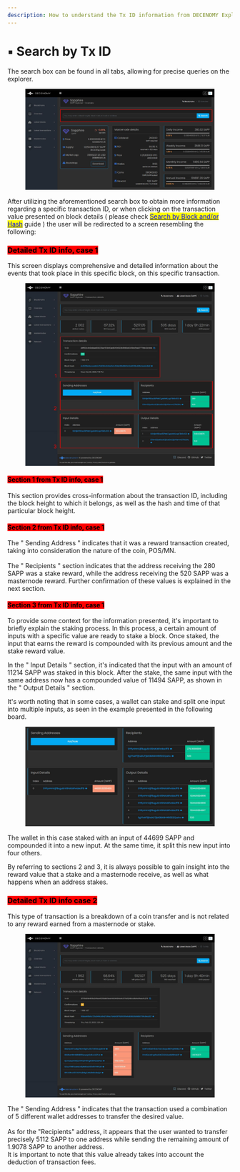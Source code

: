 ```yaml
---
description: How to understand the Tx ID information from DECENOMY Explorer
---
```


# ▪ Search by Tx ID

The search box can be found in all tabs, allowing for precise queries on the explorer.

<figure><img src="../../.gitbook/assets/Explorer search box.jpg" alt=""><figcaption></figcaption></figure>

After utilizing the aforementioned search box to obtain more information regarding a specific transaction ID, or when clicking on the transaction value presented on block details ( please check [<mark style="color:blue;">Search by Block and/or Hash</mark>](search-by-block-and-or-hash.md#detailed-block-info) guide ) the user will be redirected to a screen resembling the following:

### <mark style="background-color:red;">Detailed Tx ID info, case 1</mark>

This screen displays comprehensive and detailed information about the events that took place in this specific block, on this specific transaction.

<figure><img src="../../.gitbook/assets/Explorer tx detail_v1.jpg" alt=""><figcaption></figcaption></figure>

#### <mark style="background-color:red;">Section 1 from Tx ID info, case 1</mark>

This section provides cross-information about the transaction ID, including the block height to which it belongs, as well as the hash and time of that particular block height.



#### <mark style="background-color:red;">Section 2 from Tx ID info, case 1</mark>

The " Sending Address " indicates that it was a reward transaction created, taking into consideration the nature of the coin, POS/MN.\
\
The " Recipients " section indicates that the address receiving the 280 SAPP was a stake reward, while the address receiving the 520 SAPP was a masternode reward. Further confirmation of these values is explained in the next section.



#### <mark style="background-color:red;">Section 3 from Tx ID info, case 1</mark>

To provide some context for the information presented, it's important to briefly explain the staking process. In this process, a certain amount of inputs with a specific value are ready to stake a block. Once staked, the input that earns the reward is compounded with its previous amount and the stake reward value.

In the " Input Details " section, it's indicated that the input with an amount of 11214 SAPP was staked in this block. After the stake, the same input with the same address now has a compounded value of 11494 SAPP, as shown in the " Output Details " section.

It's worth noting that in some cases, a wallet can stake and split one input into multiple inputs, as seen in the example presented in the following board.

<figure><img src="../../.gitbook/assets/Explorer stake and splitting.jpg" alt=""><figcaption></figcaption></figure>

The wallet in this case staked with an input of 44699 SAPP and compounded it into a new input. At the same time, it split this new input into four others.

By referring to sections 2 and 3, it is always possible to gain insight into the reward value that a stake and a masternode receive, as well as what happens when an address stakes.



### <mark style="background-color:red;">Detailed Tx ID info case 2</mark>

This type of transaction is a breakdown of a coin transfer and is not related to any reward earned from a masternode or stake.&#x20;

<figure><img src="../../.gitbook/assets/Explorer tx_3 detail.jpg" alt=""><figcaption></figcaption></figure>

The " Sending Address " indicates that the transaction used a combination of 5 different wallet addresses to transfer the desired value.\
\
As for the "Recipients" address, it appears that the user wanted to transfer precisely 5112 SAPP to one address while sending the remaining amount of 1.9078 SAPP to another address.\
It is important to note that this value already takes into account the deduction of transaction fees.
